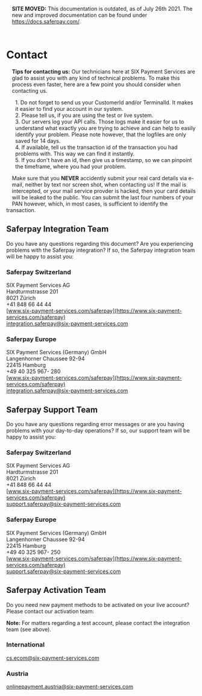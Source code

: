 <div class="warning" style="min-height: 75px;">
  <span class="glyphicon glyphicon-exclamation-sign" style="color: rgb(240, 169, 43);font-size: 55px;float: left;height: 75px;margin-right: 15px;margin-top: 0px;"></span>
  <p><strong>SITE MOVED:</strong> This documentation is outdated, as of July 26th 2021. The new and improved documentation can be found under <a href="https://docs.saferpay.com/home/integration-guide/introduction">https://docs.saferpay.com/</a>.</p>
</div>

# Contact
<div class="info" style="min-height: 75px;">
  <span class="glyphicon glyphicon-info-sign" style="color: rgb(110, 199, 215);font-size: 55px;height: 75px;float: left;margin-right: 15px;margin-top: 0px;"></span>
  <p><strong><i class="glyphicon glyphicon-hand-right"></i> Tips for contacting us:</strong>
  Our technicians here at SIX Payment Services are glad to assist you with any kind of technical problems. To make this process even faster, here are a few point you should consider when contacting us.
  </p>
  <ul style="list-style: none;">
    <li>1. Do not forget to send us your CustomerId and/or TerminalId. It makes it easier to find your account in our system.</li>
    <li>2. Please tell us, if you are using the test or live system.</li>
    <li>3. Our servers log your API calls. Those logs make it easier for us to understand what exactly you are trying to achieve and can help to easily identify your problem. Please note however, that the logfiles are only saved for 14 days.</li>
    <li>4. If available, tell us the transaction id of the transaction you had problems with. This way we can find it instantly.</li>
    <li>5. If you don't have an id, then give us a timestamp, so we can pinpoint the timeframe, where you had your problem.</li>
  </ul>
</div>

<div class="danger" style="min-height: 75px;">
  <span class="glyphicon glyphicon-remove-sign" style="color: rgb(224, 122, 105);font-size: 55px;height: 75px;float: left;margin-right: 15px;margin-top: 0px;"></span>
  <p>Make sure that you <strong>NEVER</strong> accidently submit your real card details via e-mail, neither by text nor screen shot, when contacting us! If the mail is intercepted, or your mail service provder is hacked, then your card details will be leaked to the public. You can submit the last four numbers of your PAN however, which, in most cases, is sufficient to identify the transaction.</p>
</div>

## Saferpay Integration Team

Do you have any questions regarding this document? Are you experiencing problems with the Saferpay integration? If so, the Saferpay integration team will be happy to assist you:

### Saferpay Switzerland

SIX Payment Services AG<br/>
Hardturmstrasse 201<br/>
8021 Zürich<br/>
+41 848 66 44 44<br/>
[www.six-payment-services.com/saferpay](https://www.six-payment-services.com/saferpay)<br/>
[integration.saferpay@six-payment-services.com](mailto:integration.saferpay@six-payment-services.com)


### Saferpay Europe

SIX Payment Services (Germany) GmbH<br/>
Langenhorner Chaussee 92-94<br/>
22415 Hamburg<br/>
+49 40 325 967- 280<br/>
[www.six-payment-services.com/saferpay](https://www.six-payment-services.com/saferpay)<br/>
[integration.saferpay@six-payment-services.com](mailto:integration.saferpay@six-payment-services.com)


## Saferpay Support Team
Do you have any questions regarding error messages or are you having problems with your day-to-day operations? If so, our support team will be happy to assist you:

### Saferpay Switzerland <br />
SIX Payment Services AG <br />
Hardturmstrasse 201 <br />
8021 Zürich <br />
+41 848 66 44 44 <br />
[www.six-payment-services.com/saferpay](https://www.six-payment-services.com/saferpay) <br /> 
[support.saferpay@six-payment-services.com](mailto:support.saferpay@six-payment-services.com) <br />

### Saferpay Europe
SIX Payment Services (Germany) GmbH <br />
Langenhorner Chaussee 92-94 <br />
22415 Hamburg <br />
+49 40 325 967- 250 <br />
[www.six-payment-services.com/saferpay](https://www.six-payment-services.com/saferpay) <br /> 
[support.saferpay@six-payment-services.com](mailto:support.saferpay@six-payment-services.com) <br />

## Saferpay Activation Team
Do you need new payment methods to be activated on your live account? Please contact our activation team:

**Note:** For matters regarding a test account, please contact the integration team (see above).

### International
[cs.ecom@six-payment-services.com](mailto:cs.ecom@six-payment-services.com)

### Austria
[onlinepayment.austria@six-payment-services.com](mailto:onlinepayment.austria@six-payment-services.com)
